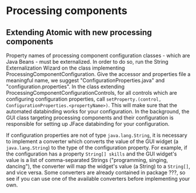Processing components
=====================

Extending Atomic with new processing components
-----------------------------------------------

Property names of processing component configuration classes - which are Java Beans - must be externalized.
In order to do so, run the String Externalization Wizard on the class implementing ProcessingComponentConfiguration.
Give the accessor and properties file a meaningful name, we suggest "ConfigurationProperties.java" and "configuration.properties".
In the class extending ProcessingComponentConfigurationControls, for all controls
which are configuring configuration properties, call `setProperty.(control, ConfigurationProperties.<propertyName>)`.
This will make sure that the automated databinding works for your configuration. 
In the background, the GUI class targeting processing components and their configuration is responsible for setting up JFace databinding for your configuration.

If configuration properties are not of type `java.lang.String`, it is necessary to implement a converter which converts the value of the GUI widget (a `java.lang.String`) to the type of the configuration property. For example, if the configuration has a property `String[] skills` and the GUI widget's value is a list of comma-separated Strings ("programming, singing, dancing"), the converter will map the widget's value (a String) to a `String[]`, and vice versa. Some converters are already contained in package ???, so see if you can use one of the available converters before implementing your own. 